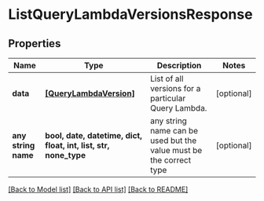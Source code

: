 # ListQueryLambdaVersionsResponse


## Properties
Name | Type | Description | Notes
------------ | ------------- | ------------- | -------------
**data** | [**[QueryLambdaVersion]**](QueryLambdaVersion.md) | List of all versions for a particular Query Lambda. | [optional] 
**any string name** | **bool, date, datetime, dict, float, int, list, str, none_type** | any string name can be used but the value must be the correct type | [optional]

[[Back to Model list]](../README.md#documentation-for-models) [[Back to API list]](../README.md#documentation-for-api-endpoints) [[Back to README]](../README.md)


